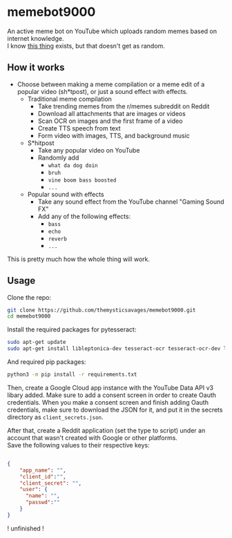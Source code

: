 # memebot9000
An active meme bot on YouTube which uploads random memes based on internet knowledge. <br>
I know [this thing](https://github.com/sakkshm/MemeBot) exists, but that doesn't get as random.

## How it works
- Choose between making a meme compilation or a meme edit of a popular video (sh*tpost), or just a sound effect with effects.
  - Traditional meme compilation
    - Take trending memes from the r/memes subreddit on Reddit
    - Download all attachments that are images or videos
    - Scan OCR on images and the first frame of a video
    - Create TTS speech from text
    - Form video with images, TTS, and background music
  - S*hitpost
    - Take any popular video on YouTube
    - Randomly add
      - `what da dog doin`
      - `bruh`
      - `vine boom bass boosted`
      - `...` 
  - Popular sound with effects
    - Take any sound effect from the YouTube channel "Gaming Sound FX"
    - Add any of the following effects:
      - `bass`
      - `echo`
      - `reverb`
      - `...`  

This is pretty much how the whole thing will work.

## Usage
Clone the repo:
```bash
git clone https://github.com/themysticsavages/memebot9000.git
cd memebot9000
```
Install the required packages for pytesseract:
```bash
sudo apt-get update
sudo apt-get install libleptonica-dev tesseract-ocr tesseract-ocr-dev libtesseract-dev
```
And required pip packages:
```bash
python3 -m pip install -r requirements.txt
```

Then, create a Google Cloud app instance with the YouTube Data API v3 libary added. Make sure to add a consent screen in order to create Oauth credentials. When you make a consent screen and finish adding Oauth credentials, make sure to download the JSON for it, and put it in the secrets directory as `client_secrets.json`.

After that, create a Reddit application (set the type to script) under an account that wasn't created with Google or other platforms. <br>
Save the following values to their respective keys:
```json

{
    "app_name": "",
    "client_id":"", 
    "client_secret": "",
    "user": {
      "name": "",
      "passwd":""
    }
}
```

! unfinished !

